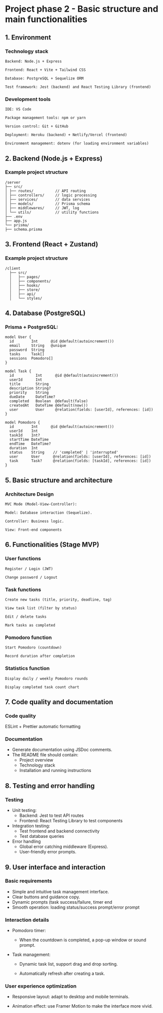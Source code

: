 # Project phase 2 - Basic structure and main functionalities


## 1. Environment

### Technology stack

    Backend: Node.js + Express
    
    Frontend: React + Vite + Tailwind CSS
    
    Database: PostgreSQL + Sequelize ORM
    
    Test framework: Jest (backend) and React Testing Library (frontend)

### Development tools

    IDE: VS Code
    
    Package management tools: npm or yarn
    
    Version control: Git + GitHub
    
    Deployment: Heroku (backend) + Netlify/Vercel (frontend)
    
    Environment management: dotenv (for loading environment variables)

## 2. Backend (Node.js + Express)

### Example project structure

    /server
    ├── src/
    │ ├── routes/          // API routing
    │ ├── controllers/     // logic processing
    │ ├── services/        // data services
    │ ├── models/          // Prisma schema
    │ ├── middlewares/     // JWT, log
    │ └── utils/           // utility functions
    ├── .env
    ├── app.js
    └── prisma/
    ├── schema.prisma


## 3. Frontend (React + Zustand)

### Example project structure

    /client
      ├── src/
      │   ├── pages/
      │   ├── components/
      │   ├── hooks/
      │   ├── store/
      │   ├── api/
      │   └── styles/


## 4. Database (PostgreSQL)

### Prisma + PostgreSQL:

    model User {
      id        Int      @id @default(autoincrement())
      email     String   @unique
      password  String
      tasks     Task[]
      sessions  Pomodoro[]
    }
    
    model Task {
      id          Int      @id @default(autoincrement())
      userId      Int
      title       String
      description String?
      priority    String
      dueDate     DateTime?
      completed   Boolean  @default(false)
      createdAt   DateTime @default(now())
      user        User     @relation(fields: [userId], references: [id])
    }
    
    model Pomodoro {
      id        Int      @id @default(autoincrement())
      userId    Int
      taskId    Int?
      startTime DateTime
      endTime   DateTime?
      duration  Int
      status    String    // 'completed' | 'interrupted'
      user      User      @relation(fields: [userId], references: [id])
      task      Task?     @relation(fields: [taskId], references: [id])
    }


## 5. Basic structure and architecture

### Architecture Design
    MVC Mode (Model-View-Controller):
    
    Model: Database interaction (Sequelize).
    
    Controller: Business logic.
    
    View: Front-end components

## 6. Functionalities (Stage MVP)

### User functions
    Register / Login (JWT)
    
    Change password / Logout

### Task functions
    Create new tasks (title, priority, deadline, tag)
    
    View task list (filter by status)
    
    Edit / delete tasks
    
    Mark tasks as completed

### Pomodoro function
    Start Pomodoro (countdown)
    
    Record duration after completion

### Statistics function
    Display daily / weekly Pomodoro rounds
    
    Display completed task count chart

## 7. Code quality and documentation

### Code quality

ESLint + Prettier automatic formatting

### Documentation

- Generate documentation using JSDoc comments.
- The README file should contain:
  - Project overview
  - Technology stack
  - Installation and running instructions

## 8. Testing and error handling

### Testing

- Unit testing:
  - Backend: Jest to test API routes
  - Frontend: React Testing Library to test components
- Integration testing:
  - Test frontend and backend connectivity
  - Test database queries
- Error handling
  - Global error catching middleware (Express).
  - User-friendly error prompts.

## 9. User interface and interaction

### Basic requirements

- Simple and intuitive task management interface.
- Clear buttons and guidance copy.
- Dynamic prompts (task success/failure, timer end
- Smooth operation: loading status/success prompt/error prompt

### Interaction details

- Pomodoro timer:
  - When the countdown is completed, a pop-up window or sound prompt.

- Task management:

  - Dynamic task list, support drag and drop sorting.

  - Automatically refresh after creating a task.

### User experience optimization

- Responsive layout: adapt to desktop and mobile terminals.

- Animation effect: use Framer Motion to make the interface more vivid.
